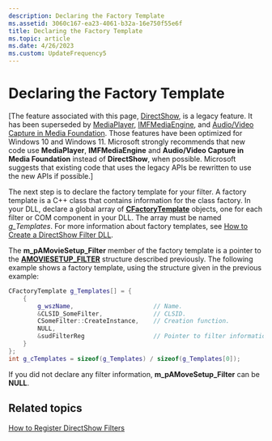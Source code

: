 ```yaml
---
description: Declaring the Factory Template
ms.assetid: 3060c167-ea23-4061-b32a-16e750f55e6f
title: Declaring the Factory Template
ms.topic: article
ms.date: 4/26/2023
ms.custom: UpdateFrequency5
---
```


# Declaring the Factory Template

\[The feature associated with this page, [DirectShow](/windows/win32/directshow/directshow), is a legacy feature. It has been superseded by [MediaPlayer](/uwp/api/Windows.Media.Playback.MediaPlayer), [IMFMediaEngine](/windows/win32/api/mfmediaengine/nn-mfmediaengine-imfmediaengine), and [Audio/Video Capture in Media Foundation](windows/win32/medfound/audio-video-capture-in-media-foundation). Those features have been optimized for Windows 10 and Windows 11. Microsoft strongly recommends that new code use **MediaPlayer**, **IMFMediaEngine** and **Audio/Video Capture in Media Foundation** instead of **DirectShow**, when possible. Microsoft suggests that existing code that uses the legacy APIs be rewritten to use the new APIs if possible.\]

The next step is to declare the factory template for your filter. A factory template is a C++ class that contains information for the class factory. In your DLL, declare a global array of [**CFactoryTemplate**](cfactorytemplate.md) objects, one for each filter or COM component in your DLL. The array must be named *g\_Templates*. For more information about factory templates, see [How to Create a DirectShow Filter DLL](how-to-create-a-dll.md).

The **m\_pAMovieSetup\_Filter** member of the factory template is a pointer to the [**AMOVIESETUP\_FILTER**](amoviesetup-filter.md) structure described previously. The following example shows a factory template, using the structure given in the previous example:


```C++
CFactoryTemplate g_Templates[] = {
    {
        g_wszName,                      // Name.
        &CLSID_SomeFilter,              // CLSID.
        CSomeFilter::CreateInstance,    // Creation function.
        NULL,
        &sudFilterReg                   // Pointer to filter information.
    }
};
int g_cTemplates = sizeof(g_Templates) / sizeof(g_Templates[0]);
```



If you did not declare any filter information, **m\_pAMoveSetup\_Filter** can be **NULL**.

## Related topics

<dl> <dt>

[How to Register DirectShow Filters](how-to-register-directshow-filters.md)
</dt> </dl>

 

 



